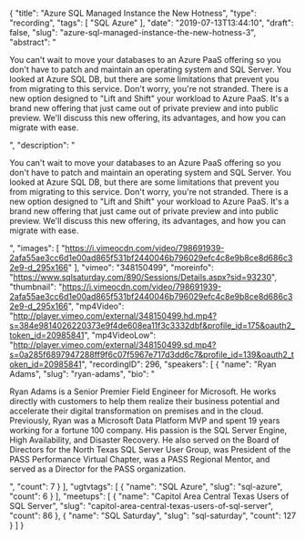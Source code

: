{
  "title": "Azure SQL Managed Instance the New Hotness",
  "type": "recording",
  "tags": [
    "SQL Azure"
  ],
  "date": "2019-07-13T13:44:10",
  "draft": false,
  "slug": "azure-sql-managed-instance-the-new-hotness-3",
  "abstract": "<p>You can't wait to move your databases to an Azure PaaS offering so you don't have to patch and maintain an operating system and SQL Server.  You looked at Azure SQL DB, but there are some limitations that prevent you from migrating to this service. Don't worry, you're not stranded.  There is a new option designed to \"Lift and Shift\" your workload to Azure PaaS.  It's a brand new offering that just came out of private preview and into public preview.  We'll discuss this new offering, its advantages, and how you can migrate with ease. </p>",
  "description": "<p>You can't wait to move your databases to an Azure PaaS offering so you don't have to patch and maintain an operating system and SQL Server.  You looked at Azure SQL DB, but there are some limitations that prevent you from migrating to this service. Don't worry, you're not stranded.  There is a new option designed to \"Lift and Shift\" your workload to Azure PaaS.  It's a brand new offering that just came out of private preview and into public preview.  We'll discuss this new offering, its advantages, and how you can migrate with ease. </p>",
  "images": [
    "https://i.vimeocdn.com/video/798691939-2afa55ae3cc6d1e00ad865f531bf2440046b796029efc4c8e9b8ce8d686c32e9-d_295x166"
  ],
  "vimeo": "348150499",
  "moreinfo": "https://www.sqlsaturday.com/890/Sessions/Details.aspx?sid=93230",
  "thumbnail": "https://i.vimeocdn.com/video/798691939-2afa55ae3cc6d1e00ad865f531bf2440046b796029efc4c8e9b8ce8d686c32e9-d_295x166",
  "mp4Video": "http://player.vimeo.com/external/348150499.hd.mp4?s=384e9814026220373e9f4de608ea11f3c3332dbf&profile_id=175&oauth2_token_id=20985841",
  "mp4VideoLow": "http://player.vimeo.com/external/348150499.sd.mp4?s=0a285f6897947288ff9f6c07f5967e717d3dd6c7&profile_id=139&oauth2_token_id=20985841",
  "recordingID": 296,
  "speakers": [
    {
      "name": "Ryan Adams",
      "slug": "ryan-adams",
      "bio": "<p>Ryan Adams is a Senior Premier Field Engineer for Microsoft.  He works directly with customers to help them realize their business potential and accelerate their digital transformation on premises and in the cloud. Previously, Ryan was a Microsoft Data Platform MVP and spent 19 years working for a fortune 100 company.  His passion is the SQL Server Engine, High Availability, and Disaster Recovery. He also served on the Board of Directors for the North Texas SQL Server User Group, was President of the PASS Performance Virtual Chapter, was a PASS Regional Mentor, and served as a Director for the PASS organization.</p>",
      "count": 7
    }
  ],
  "ugtvtags": [
    {
      "name": "SQL Azure",
      "slug": "sql-azure",
      "count": 6
    }
  ],
  "meetups": [
    {
      "name": "Capitol Area Central Texas Users of SQL Server",
      "slug": "capitol-area-central-texas-users-of-sql-server",
      "count": 86
    },
    {
      "name": "SQL Saturday",
      "slug": "sql-saturday",
      "count": 127
    }
  ]
}